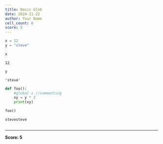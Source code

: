```yaml
---
title: Basic Glob
date: 2024-11-22
author: Your Name
cell_count: 6
score: 5
---
```


```python
x = 12
y = "steve"

```


```python
x
```




    12




```python
y
```




    'steve'




```python
def foo():
    #global x //commenting 
    xy = y * 2
    print(xy)
```


```python
foo()
```

    stevesteve



```python

```


---
**Score: 5**
